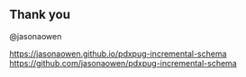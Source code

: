 ## Thank you

@jasonaowen

https://jasonaowen.github.io/pdxpug-incremental-schema
https://github.com/jasonaowen/pdxpug-incremental-schema
